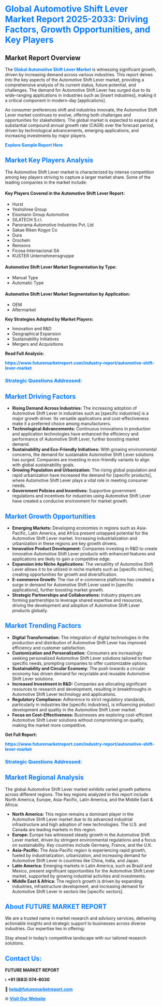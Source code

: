 <h1 style="color: #007BFF;">Global Automotive Shift Lever Market Report 2025-2033: Driving Factors, Growth Opportunities, and Key Players</h1>

<section id="overview">
<h2>Market Report Overview</h2>
<p>The <a href="https://www.futuremarketreport.com/industry-report/automotive-shift-lever-market" style="color: #007BFF; text-decoration: none;"><strong>Global Automotive Shift Lever Market</strong></a> is witnessing significant growth, driven by increasing demand across various industries. This report delves into the key aspects of the Automotive Shift Lever market, providing a comprehensive analysis of its current status, future potential, and challenges. The demand for Automotive Shift Lever has surged due to its wide-ranging applications in industries such as [insert industries], making it a critical component in modern-day [applications].</p>
<p>As consumer preferences shift and industries innovate, the Automotive Shift Lever market continues to evolve, offering both challenges and opportunities for stakeholders. The global market is expected to expand at a substantial compound annual growth rate (CAGR) over the forecast period, driven by technological advancements, emerging applications, and increasing investments by major players.</p>
</section>

<section id="overview">
<p><a href="https://www.futuremarketreport.com/request-sample/reportId=86253" style="color: #007BFF; text-decoration: none;"><strong>Explore Sample Report Here</strong></a></p>
</section>

<section id="key-players">
<h2 style="color: #007BFF;">Market Key Players Analysis</h2>
<p>The Automotive Shift Lever market is characterized by intense competition among key players striving to capture a larger market share. Some of the leading companies in the market include:</p>
<h4>Key Players Covered in the Automotive Shift Lever Report:</h4>
<ul><li>Hurst</li><li>Yeshshree Group</li><li>Eissmann Group Automotive</li><li>SILATECH S.r.l.</li><li>Panorama Automotive Industries Pvt. Ltd</li><li>Sakae Riken Kogyo Co</li><li>Dura</li><li>Orscheln</li><li>Remsons</li><li>Ficosa Internacional SA</li><li>KUSTER Unternehmensgruppe</li></ul>
<h4>Automotive Shift Lever Market Segmentation by Type:</h4>
<ul><li>Manual Type</li><li>Automatic Type</li></ul>

<h4>Automotive Shift Lever Market Segmentation by Application:</h4>
<ul><li>OEM</li><li>Aftermarket</li></ul>
<p><strong>Key Strategies Adopted by Market Players:</strong></p>
<ul>
<li>Innovation and R&D</li>
<li>Geographical Expansion</li>
<li>Sustainability Initiatives</li>
<li>Mergers and Acquisitions</li>
</ul>
</section>

<section>
<p><strong>Read Full Analysis: </strong></p><a href="https://www.futuremarketreport.com/industry-report/automotive-shift-lever-market" style="color: #007BFF; text-decoration: none;"><strong>https://www.futuremarketreport.com/industry-report/automotive-shift-lever-market</strong></a>
<h3 style="color: #007BFF;">Strategic Questions Addressed:</h3>
</section>

<section id="driving-factors">
<h2 style="color: #007BFF;">Market Driving Factors</h2>
<ul>
<li><strong>Rising Demand Across Industries:</strong> The increasing adoption of Automotive Shift Lever in industries such as [specific industries] is a major growth driver. Its versatile applications and cost-effectiveness make it a preferred choice among manufacturers.</li>
<li><strong>Technological Advancements:</strong> Continuous innovations in production and application technologies have enhanced the efficiency and performance of Automotive Shift Lever, further boosting market demand.</li>
<li><strong>Sustainability and Eco-Friendly Initiatives:</strong> With growing environmental concerns, the demand for sustainable Automotive Shift Lever solutions has surged. Companies are investing in eco-friendly variants to align with global sustainability goals.</li>
<li><strong>Growing Population and Urbanization:</strong> The rising global population and rapid urbanization have increased the demand for [specific products], where Automotive Shift Lever plays a vital role in meeting consumer needs.</li>
<li><strong>Government Policies and Incentives:</strong> Supportive government regulations and incentives for industries using Automotive Shift Lever have created a conducive environment for market growth.</li>
</ul>
</section>

<section id="growth-opportunities">
<h2 style="color: #007BFF;">Market Growth Opportunities</h2>
<ul>
<li><strong>Emerging Markets:</strong> Developing economies in regions such as Asia-Pacific, Latin America, and Africa present untapped potential for the Automotive Shift Lever market. Increasing industrialization and urbanization in these regions are key growth drivers.</li>
<li><strong>Innovative Product Development:</strong> Companies investing in R&D to create innovative Automotive Shift Lever products with enhanced features and applications are likely to gain a competitive edge.</li>
<li><strong>Expansion into Niche Applications:</strong> The versatility of Automotive Shift Lever allows it to be utilized in niche markets such as [specific niches], creating opportunities for growth and diversification.</li>
<li><strong>E-commerce Growth:</strong> The rise of e-commerce platforms has created a surge in demand for Automotive Shift Lever used in [specific applications], further boosting market growth.</li>
<li><strong>Strategic Partnerships and Collaborations:</strong> Industry players are forming partnerships to leverage shared expertise and resources, driving the development and adoption of Automotive Shift Lever products globally.</li>
</ul>
</section>

<section id="trending-factors">
<h2 style="color: #007BFF;">Market Trending Factors</h2>
<ul>
<li><strong>Digital Transformation:</strong> The integration of digital technologies in the production and distribution of Automotive Shift Lever has improved efficiency and customer satisfaction.</li>
<li><strong>Customization and Personalization:</strong> Consumers are increasingly seeking personalized Automotive Shift Lever solutions tailored to their specific needs, prompting companies to offer customizable options.</li>
<li><strong>Sustainability and Circular Economy:</strong> The push towards a circular economy has driven demand for recyclable and reusable Automotive Shift Lever solutions.</li>
<li><strong>Increased Investment in R&D:</strong> Companies are allocating significant resources to research and development, resulting in breakthroughs in Automotive Shift Lever technology and applications.</li>
<li><strong>Regulatory Compliance:</strong> Adherence to strict regulatory standards, particularly in industries like [specific industries], is influencing product development and quality in the Automotive Shift Lever market.</li>
<li><strong>Focus on Cost-Effectiveness:</strong> Businesses are exploring cost-efficient Automotive Shift Lever solutions without compromising on quality, making the market more competitive.</li>
</ul>
</section>

<section>
<p><strong>Get Full Report: </strong></p><a href="https://www.futuremarketreport.com/industry-report/automotive-shift-lever-market" style="color: #007BFF; text-decoration: none;"><strong>https://www.futuremarketreport.com/industry-report/automotive-shift-lever-market</strong></a>
<h3 style="color: #007BFF;">Strategic Questions Addressed:</h3>
</section>


<section id="regional-analysis">
<h2 style="color: #007BFF;">Market Regional Analysis</h2>
<p>The global Automotive Shift Lever market exhibits varied growth patterns across different regions. The key regions analyzed in this report include North America, Europe, Asia-Pacific, Latin America, and the Middle East & Africa:</p>
<ul>
<li><strong>North America:</strong> This region remains a dominant player in the Automotive Shift Lever market due to its advanced industrial infrastructure and high adoption of new technologies. The U.S. and Canada are leading markets in this region.</li>
<li><strong>Europe:</strong> Europe has witnessed steady growth in the Automotive Shift Lever market, driven by stringent environmental regulations and a focus on sustainability. Key countries include Germany, France, and the U.K.</li>
<li><strong>Asia-Pacific:</strong> The Asia-Pacific region is experiencing rapid growth, fueled by industrialization, urbanization, and increasing demand for Automotive Shift Lever in countries like China, India, and Japan.</li>
<li><strong>Latin America:</strong> Emerging markets in Latin America, such as Brazil and Mexico, present significant opportunities for the Automotive Shift Lever market, supported by growing industrial activities and investments.</li>
<li><strong>Middle East & Africa:</strong> The region’s growth is driven by expanding industries, infrastructure development, and increasing demand for Automotive Shift Lever in sectors like [specific sectors].</li>
</ul>
</section>

<footer>
<h2 style="color: #007BFF;">About FUTURE MARKET REPORT</h2>
<p>We are a trusted name in market research and advisory services, delivering actionable insights and strategic support to businesses across diverse industries. Our expertise lies in offering:</p>

<p>Stay ahead in today’s competitive landscape with our tailored research solutions.</p>

<h2 style="color: #007BFF;">Contact Us:</h2>
<p><strong>FUTURE MARKET REPORT</strong></p>
<p>📞 <strong>+91 (883) 074-8030</strong></p>
<p>📧 <strong><a href="mailto:help@futuremarketreport.com" style="color: #007BFF;">help@futuremarketreport.com</a></strong></p>
<p>🌐 <strong><a href="https://www.futuremarketreport.com/" style="color: #007BFF;">Visit Our Website</a></strong></p>
</footer>